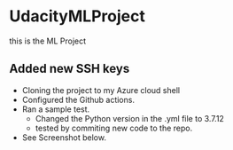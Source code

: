 # UdacityMLProject
this is the ML Project 
## Added new SSH keys 

* Cloning the project to my Azure cloud shell
* Configured the Github actions.
* Ran a sample test.
    * Changed the Python version in the .yml file to 3.7.12
    * tested by commiting new code to the repo.
* See Screenshot below.
